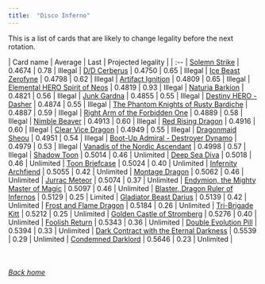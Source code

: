 ```yaml
---
title:  "Disco Inferno"
---
```


This is a list of cards that are likely to change legality before the next rotation.

| Card name | Average | Last | Projected legality |
| :-- |
[Solemn Strike](https://db.ygoprodeck.com/card/?search=Solemn%20Strike) | 0.4674 | 0.78 | Illegal |
[D/D Cerberus](https://db.ygoprodeck.com/card/?search=D/D%20Cerberus) | 0.4750 | 0.65 | Illegal |
[Ice Beast Zerofyne](https://db.ygoprodeck.com/card/?search=Ice%20Beast%20Zerofyne) | 0.4798 | 0.62 | Illegal |
[Artifact Ignition](https://db.ygoprodeck.com/card/?search=Artifact%20Ignition) | 0.4809 | 0.65 | Illegal |
[Elemental HERO Spirit of Neos](https://db.ygoprodeck.com/card/?search=Elemental%20HERO%20Spirit%20of%20Neos) | 0.4819 | 0.93 | Illegal |
[Naturia Barkion](https://db.ygoprodeck.com/card/?search=Naturia%20Barkion) | 0.4821 | 0.56 | Illegal |
[Junk Gardna](https://db.ygoprodeck.com/card/?search=Junk%20Gardna) | 0.4855 | 0.55 | Illegal |
[Destiny HERO - Dasher](https://db.ygoprodeck.com/card/?search=Destiny%20HERO%20-%20Dasher) | 0.4874 | 0.55 | Illegal |
[The Phantom Knights of Rusty Bardiche](https://db.ygoprodeck.com/card/?search=The%20Phantom%20Knights%20of%20Rusty%20Bardiche) | 0.4887 | 0.59 | Illegal |
[Right Arm of the Forbidden One](https://db.ygoprodeck.com/card/?search=Right%20Arm%20of%20the%20Forbidden%20One) | 0.4889 | 0.58 | Illegal |
[Nimble Beaver](https://db.ygoprodeck.com/card/?search=Nimble%20Beaver) | 0.4913 | 0.60 | Illegal |
[Red Rising Dragon](https://db.ygoprodeck.com/card/?search=Red%20Rising%20Dragon) | 0.4916 | 0.60 | Illegal |
[Clear Vice Dragon](https://db.ygoprodeck.com/card/?search=Clear%20Vice%20Dragon) | 0.4949 | 0.55 | Illegal |
[Dragonmaid Sheou](https://db.ygoprodeck.com/card/?search=Dragonmaid%20Sheou) | 0.4951 | 0.54 | Illegal |
[Boot-Up Admiral - Destroyer Dynamo](https://db.ygoprodeck.com/card/?search=Boot-Up%20Admiral%20-%20Destroyer%20Dynamo) | 0.4979 | 0.53 | Illegal |
[Vanadis of the Nordic Ascendant](https://db.ygoprodeck.com/card/?search=Vanadis%20of%20the%20Nordic%20Ascendant) | 0.4998 | 0.57 | Illegal |
[Shadow Toon](https://db.ygoprodeck.com/card/?search=Shadow%20Toon) | 0.5014 | 0.46 | Unlimited |
[Deep Sea Diva](https://db.ygoprodeck.com/card/?search=Deep%20Sea%20Diva) | 0.5018 | 0.46 | Unlimited |
[Toon Briefcase](https://db.ygoprodeck.com/card/?search=Toon%20Briefcase) | 0.5024 | 0.40 | Unlimited |
[Infernity Archfiend](https://db.ygoprodeck.com/card/?search=Infernity%20Archfiend) | 0.5055 | 0.42 | Unlimited |
[Montage Dragon](https://db.ygoprodeck.com/card/?search=Montage%20Dragon) | 0.5062 | 0.46 | Unlimited |
[Jurrac Meteor](https://db.ygoprodeck.com/card/?search=Jurrac%20Meteor) | 0.5074 | 0.37 | Unlimited |
[Endymion, the Mighty Master of Magic](https://db.ygoprodeck.com/card/?search=Endymion,%20the%20Mighty%20Master%20of%20Magic) | 0.5097 | 0.46 | Unlimited |
[Blaster, Dragon Ruler of Infernos](https://db.ygoprodeck.com/card/?search=Blaster,%20Dragon%20Ruler%20of%20Infernos) | 0.5129 | 0.25 | Limited |
[Gladiator Beast Darius](https://db.ygoprodeck.com/card/?search=Gladiator%20Beast%20Darius) | 0.5139 | 0.42 | Unlimited |
[Frost and Flame Dragon](https://db.ygoprodeck.com/card/?search=Frost%20and%20Flame%20Dragon) | 0.5184 | 0.26 | Unlimited |
[Tri-Brigade Kitt](https://db.ygoprodeck.com/card/?search=Tri-Brigade%20Kitt) | 0.5212 | 0.25 | Unlimited |
[Golden Castle of Stromberg](https://db.ygoprodeck.com/card/?search=Golden%20Castle%20of%20Stromberg) | 0.5276 | 0.40 | Unlimited |
[Foolish Return](https://db.ygoprodeck.com/card/?search=Foolish%20Return) | 0.5343 | 0.36 | Unlimited |
[Double Evolution Pill](https://db.ygoprodeck.com/card/?search=Double%20Evolution%20Pill) | 0.5394 | 0.33 | Unlimited |
[Dark Contract with the Eternal Darkness](https://db.ygoprodeck.com/card/?search=Dark%20Contract%20with%20the%20Eternal%20Darkness) | 0.5539 | 0.29 | Unlimited |
[Condemned Darklord](https://db.ygoprodeck.com/card/?search=Condemned%20Darklord) | 0.5646 | 0.23 | Unlimited |

<br>

###### [Back home](index)